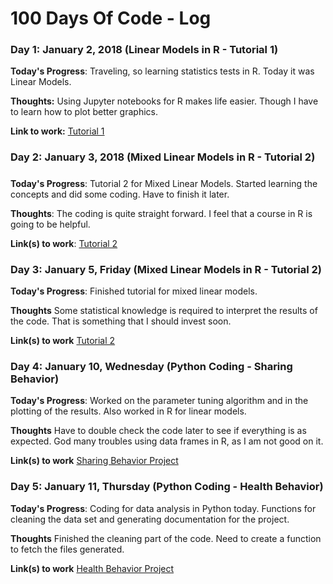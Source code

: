 # 100 Days Of Code - Log

### Day 1: January 2, 2018 (Linear Models in R - Tutorial 1)

**Today's Progress**: Traveling, so learning statistics tests in R. Today it was Linear Models.

**Thoughts:** Using Jupyter notebooks for R makes life easier. Though I have to learn how to plot better graphics.

**Link to work:** [Tutorial 1](http://www.bodowinter.com/tutorial/bw_LME_tutorial1.pdf)

### Day 2: January 3, 2018 (Mixed Linear Models in R - Tutorial 2)
##### 

**Today's Progress**: Tutorial 2 for Mixed Linear Models. Started learning the concepts and did some coding. Have to finish it later.

**Thoughts**: The coding is quite straight forward. I feel that a course in R is going to be helpful.

**Link(s) to work**: [Tutorial 2](http://www.bodowinter.com/tutorial/bw_LME_tutorial2.pdf)


### Day 3: January 5, Friday (Mixed Linear Models in R - Tutorial 2)

**Today's Progress**: Finished tutorial for mixed linear models.

**Thoughts** Some statistical knowledge is required to interpret the results of the code. That is something that I should invest soon.

**Link(s) to work** [Tutorial 2](http://www.bodowinter.com/tutorial/bw_LME_tutorial2.pdf)


### Day 4: January 10, Wednesday (Python Coding - Sharing Behavior)

**Today's Progress**: Worked on the parameter tuning algorithm and in the plotting of the results. Also worked in R for linear models.

**Thoughts** Have to double check the code later to see if everything is as expected. God many troubles using data frames in R, as I am not good on it.

**Link(s) to work** [Sharing Behavior Project](toinclude.future)


### Day 5: January 11, Thursday (Python Coding - Health Behavior)

**Today's Progress**: Coding for data analysis in Python today. Functions for cleaning the data set and generating documentation for the project. 

**Thoughts** Finished the cleaning part of the code. Need to create a function to fetch the files generated.

**Link(s) to work** [Health Behavior Project](http://toinclude.future)

